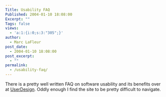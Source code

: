 ```yaml
---
Title: Usability FAQ
Published: 2004-01-10 18:08:00
Excerpt: ""
Tags: false
views:
  - 'a:1:{i:0;s:3:"305";}'
author:
  - Marc LaFleur
post_date:
  - 2004-01-10 18:08:00
post_excerpt:
  - ""
permalink:
  - /usability-faq/
---
```

There is a pretty well written FAQ on software usability and its benefits over at <a href="http://www.userdesign.com/usability_faq.html">UserDesign</a>. Oddly enough I find the site to be pretty difficult to navigate.